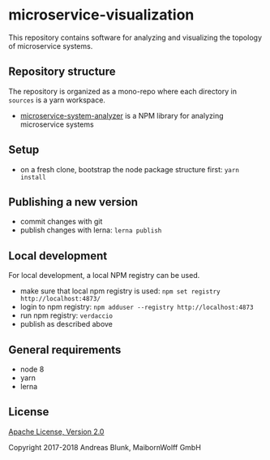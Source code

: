 # microservice-visualization

This repository contains software for analyzing and visualizing the topology of microservice systems.

## Repository structure

The repository is organized as a mono-repo where each directory in `sources` is a yarn workspace.

- [microservice-system-analyzer](sources/microservice-system-analyzer) is a NPM library for analyzing microservice systems

## Setup

- on a fresh clone, bootstrap the node package structure first: `yarn install`

## Publishing a new version

- commit changes with git
- publish changes with lerna: `lerna publish`

## Local development

For local development, a local NPM registry can be used.

- make sure that local npm registry is used: `npm set registry http://localhost:4873/`
- login to npm registry: `npm adduser --registry http://localhost:4873`
- run npm registry: `verdaccio`
- publish as described above

## General requirements

- node 8
- yarn
- lerna

## License

[Apache License, Version 2.0](LICENSE)

Copyright 2017-2018 Andreas Blunk, MaibornWolff GmbH